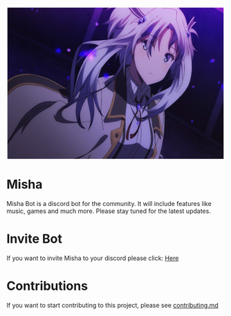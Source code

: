 <p align="center">
	<img src="assets/misha.png" width="500" height="350">
</p>

# Misha

Misha Bot is a discord bot for the community. It will include features like music, games and much more. 
Please stay tuned for the latest updates.

# Invite Bot
If you want to invite Misha to your discord please click: [Here](#)

# Contributions
If you want to start contributing to this project, please see [contributing.md](CONTRIBUTING.md)
